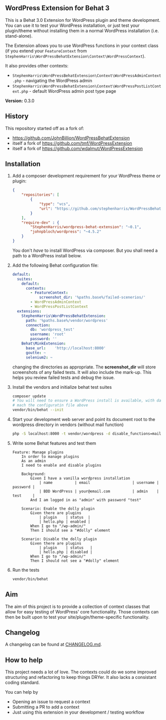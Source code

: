 ## WordPress Extension for Behat 3

This is a Behat 3.0 Extension for WordPress plugin and theme development. 
You can use it to test your WordPress installation, or just test your plugin/theme without installing them in a normal WordPress installation (i.e. stand-alone).

The Extension allows you to use WordPress functions in your context class (if you extend your `FeatureContext` from `StephenHarris\WordPressBehatExtension\Context\WordPressContext`).

It also provides other contexts:

 - `StephenHarris\WordPressBehatExtension\Context\WordPressAdminContext.php` - navigating the WordPress admin
 - `StephenHarris\WordPressBehatExtension\Context\WordPressPostListContext.php` - default WordPress admin post type page 

**Version:** 0.3.0  


## History

This repository started off as a fork of:

 - <https://github.com/JohnBillion/WordPressBehatExtension>
 - itself a fork of <https://github.com/tmf/WordPressExtension>
 - itself a fork of <https://github.com/wdalmut/WordPressExtension>


## Installation

1. Add a composer development requirement for your WordPress theme or plugin:

    ```json
    {
        "repositories": [
            {
                "type": "vcs",
                "url": "https://github.com/stephenharris/WordPressBehatExtension.git"
            }
        ],
        "require-dev" : {
            "StephenHarris/wordpress-behat-extension": "~0.1",
            "johnpbloch/wordpress": "~4.5.2"
        }
    }
    ```
    You don't *have* to install WordPress via composer. But you shall need a path to a WordPress install below.

2. Add the following Behat configuration file:

    ```yml
    default:
      suites:
        default:
          contexts:
            - FeatureContext:
                screenshot_dir: '%paths.base%/failed-scenerios/'
            - WordPressAdminContext
            - WordPressPostListContext
      extensions:
        StephenHarris\WordPressBehatExtension:
          path: '%paths.base%/vendor/wordpress'
          connection:
            db: 'wordpress_test'
            username: 'root'
            password: ''
        Behat\MinkExtension:
          base_url:    'http://localhost:8000'
          goutte: ~
          selenium2: ~
    ```
    changing the directories as appropriate. The **screenshot_dir** will store screenshots of any failed tests. It will also include the mark-up. This helps you review failed tests and debug the issue. 

3. Install the vendors and initialize behat test suites

    ```bash
    composer update
    # You will need to ensure a WordPress install is available, with database credentials that
    # mach the configuratin file above
    vendor/bin/behat --init
    ```

4. Start your development web server and point its document root to the wordpress directory in vendors (without mail function)

    ```bash
    php -S localhost:8000 -t vendor/wordpress -d disable_functions=mail
    ```

5. Write some Behat features and test them

    ```
    Feature: Manage plugins
        In order to manage plugins
        As an admin
        I need to enable and disable plugins
    
        Background:
            Given I have a vanilla wordpress installation
                | name          | email                   | username | password |
                | BDD WordPress | your@email.com          | admin    | test     |
            And I am logged in as "admin" with password "test"
    
        Scenario: Enable the dolly plugin
            Given there are plugins
                | plugin    | status  |
                | hello.php | enabled |
            When I go to "/wp-admin/"
            Then I should see a "#dolly" element
    
        Scenario: Disable the dolly plugin
            Given there are plugins
                | plugin    | status   |
                | hello.php | disabled |
            When I go to "/wp-admin/"
            Then I should not see a "#dolly" element
    
    ```

6. Run the tests

    ```bash
    vendor/bin/behat
    ```

## Aim

The aim of this project is to provide a collection of context classes that allow for easy testing of WordPress' core functionality. Those contexts can then be built upon to test your site/plugin/theme-specific functionality. 

## Changelog

A changelog can be found at [CHANGELOG.md](./CHANGELOG.md).


## How to help

This project needs a lot of love. The contexts could do we some improved structuring and refactoring to keep things DRYer. It also lacks a consistant coding standard. 

You can help by

 - Opening an issue to request a context
 - Submitting a PR to add a context
 - Just using this extension in your development / testing workflow
